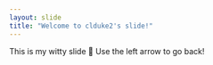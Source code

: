 ```yaml
---
layout: slide
title: "Welcome to clduke2's slide!"
---
```

This is my witty slide :tada:
Use the left arrow to go back!
